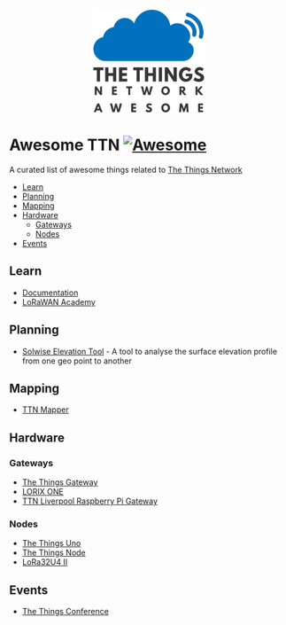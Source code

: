 <p align="center">
  <img src="logo.png" alt="Awesome TTN" width="200" />
</p>

# Awesome TTN [![Awesome](https://awesome.re/badge.svg)](https://awesome.re)
A curated list of awesome things related to [The Things Network](https://www.thethingsnetwork.org/)

- [Learn](#learn)
- [Planning](#planning)
- [Mapping](#mapping)
- [Hardware](#hardware)
  - [Gateways](#gateways)
  - [Nodes](#nodes)
- [Events](#events)

## Learn
- [Documentation](https://www.thethingsnetwork.org/docs/)
- [LoRaWAN Academy](http://lorawanacademy.semtech.com/)

## Planning
- [Solwise Elevation Tool](https://www.solwise.co.uk/wireless-elevationtool.html) - A tool to analyse the surface elevation profile from one geo point to another

## Mapping
- [TTN Mapper](https://ttnmapper.org/)

## Hardware
### Gateways
- [The Things Gateway](https://shop.thethingsnetwork.com/index.php/product/the-things-gateway/)
- [LORIX ONE](https://www.lorixone.io/#products)
- [TTN Liverpool Raspberry Pi Gateway](https://git.defproc.co.uk/ttn_liv/rpi-gateways)

### Nodes
- [The Things Uno](https://shop.thethingsnetwork.com/index.php/product/the-things-uno/)
- [The Things Node](https://shop.thethingsnetwork.com/index.php/product/the-things-node/)
- [LoRa32U4 II](https://bsfrance.fr/lora-long-range/1345-LoRa32u4-II-Lora-LiPo-Atmega32u4-SX1276-HPD13-868MHZ-EU-Antenna.html)

## Events
- [The Things Conference](https://www.thethingsnetwork.org/conference/)
